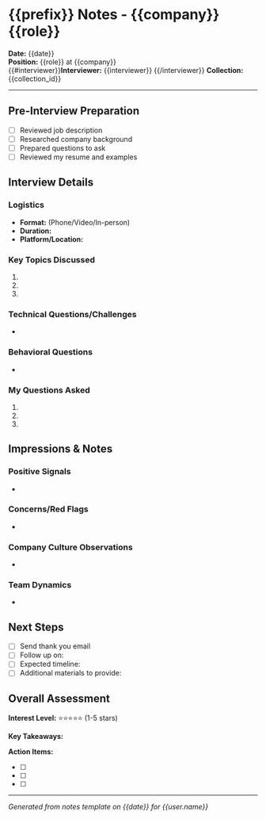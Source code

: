 # {{prefix}} Notes - {{company}} {{role}}

**Date:** {{date}}  
**Position:** {{role}} at {{company}}  
{{#interviewer}}**Interviewer:** {{interviewer}} {{/interviewer}}
**Collection:** {{collection_id}}

---

## Pre-Interview Preparation

- [ ] Reviewed job description
- [ ] Researched company background
- [ ] Prepared questions to ask
- [ ] Reviewed my resume and examples

## Interview Details

### Logistics

- **Format:** (Phone/Video/In-person)
- **Duration:**
- **Platform/Location:**

### Key Topics Discussed

1.
2.
3.

### Technical Questions/Challenges

-

### Behavioral Questions

-

### My Questions Asked

1.
2.
3.

## Impressions & Notes

### Positive Signals

-

### Concerns/Red Flags

-

### Company Culture Observations

-

### Team Dynamics

-

## Next Steps

- [ ] Send thank you email
- [ ] Follow up on:
- [ ] Expected timeline:
- [ ] Additional materials to provide:

## Overall Assessment

**Interest Level:** ⭐⭐⭐⭐⭐ (1-5 stars)

**Key Takeaways:**

**Action Items:**

- [ ]
- [ ]
- [ ]

---

_Generated from notes template on {{date}} for {{user.name}}_
